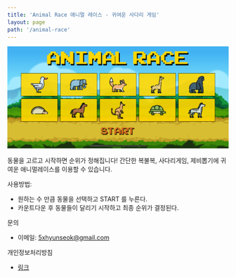 ```yaml
---
title: 'Animal Race 애니멀 레이스 - 귀여운 사다리 게임'
layout: page
path: '/animal-race'
---
```


![screenshot](./s1.png)

동물을 고르고 시작하면 순위가 정해집니다!
간단한 복불복, 사다리게임, 제비뽑기에 귀여운 애니멀레이스를 이용할 수 있습니다.

사용방법:

- 원하는 수 만큼 동물을 선택하고 START 를 누른다.
- 카운트다운 후 동물들이 달리기 시작하고 최종 순위가 결정된다.

문의

- 이메일: 5xhyunseok@gmail.com

개인정보처리방침

- [링크](https://5hyunseok.com/animal-race/privacy)
